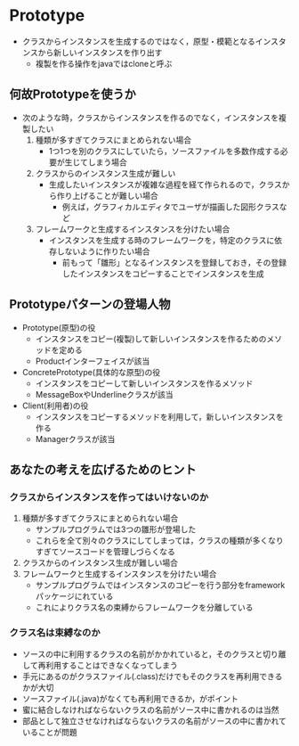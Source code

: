 # Prototype
* クラスからインスタンスを生成するのではなく，原型・模範となるインスタンスから新しいインスタンスを作り出す
    * 複製を作る操作をjavaではcloneと呼ぶ

## 何故Prototypeを使うか
* 次のような時，クラスからインスタンスを作るのでなく，インスタンスを複製したい
    1. 種類が多すぎてクラスにまとめられない場合
        * 1つ1つを別のクラスにしていたら，ソースファイルを多数作成する必要が生じてしまう場合
    2. クラスからのインスタンス生成が難しい
        * 生成したいインスタンスが複雑な過程を経て作られるので，クラスから作り上げることが難しい場合
            * 例えば，グラフィカルエディタでユーザが描画した図形クラスなど
    3. フレームワークと生成するインスタンスを分けたい場合
        * インスタンスを生成する時のフレームワークを，特定のクラスに依存しないように作りたい場合
            * 前もって「雛形」となるインスタンスを登録しておき，その登録したインスタンスをコピーすることでインスタンスを生成

## Prototypeパターンの登場人物
* Prototype(原型)の役
    * インスタンスをコピー(複製)して新しいインスタンスを作るためのメソッドを定める
    * Productインターフェイスが該当
* ConcretePrototype(具体的な原型)の役
    * インスタンスをコピーして新しいインスタンスを作るメソッド
    * MessageBoxやUnderlineクラスが該当
* Client(利用者)の役
    * インスタンスをコピーするメソッドを利用して，新しいインスタンスを作る
    * Managerクラスが該当

## あなたの考えを広げるためのヒント
### クラスからインスタンスを作ってはいけないのか
1. 種類が多すぎてクラスにまとめられない場合
    * サンプルプログラムでは3つの雛形が登場した
    * これらを全て別々のクラスにしてしまっては，クラスの種類が多くなりすぎてソースコードを管理しづらくなる
2. クラスからのインスタンス生成が難しい場合
3. フレームワークと生成するインスタンスを分けたい場合
    * サンプルプログラムではインスタンスのコピーを行う部分をframeworkパッケージにれている
    * これによりクラス名の束縛からフレームワークを分離している

### クラス名は束縛なのか
* ソースの中に利用するクラスの名前がかかれていると，そのクラスと切り離して再利用することはできなくなってしまう
* 手元にあるのがクラスファイル(.class)だけでもそのクラスを再利用できるかが大切
* ソースファイル(.java)がなくても再利用できるか，がポイント
* 蜜に結合しなければならないクラスの名前がソース中に書かれるのは当然
* 部品として独立させなければならないクラスの名前がソースの中に書かれていることが問題
